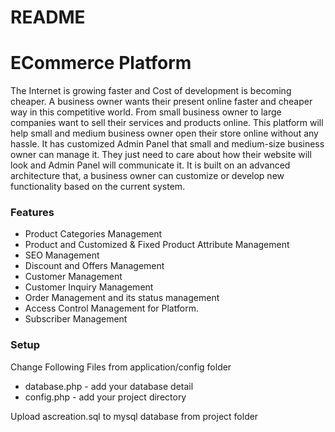 # README #

# ECommerce Platform 

The Internet is growing faster and Cost of development is becoming cheaper. A business owner wants their present online faster and cheaper way in this competitive world. From small business owner to large companies want to sell their services and products online. This platform will help small and medium business owner open their store online without any hassle. It has customized Admin Panel that small and medium-size business owner can manage it. They just need to care about how their website will look and Admin Panel will communicate it. It is built on an advanced architecture that, a business owner can customize or develop new functionality based on the current system.


### Features ###

* Product Categories Management
* Product and Customized & Fixed Product Attribute Management
* SEO Management
* Discount and Offers Management
* Customer Management
* Customer Inquiry Management
* Order Management and its status management
* Access Control Management for Platform.
* Subscriber Management



### Setup ####

Change Following Files from application/config folder
* database.php - add your database detail
* config.php - add your project directory

Upload ascreation.sql to mysql database from project folder
